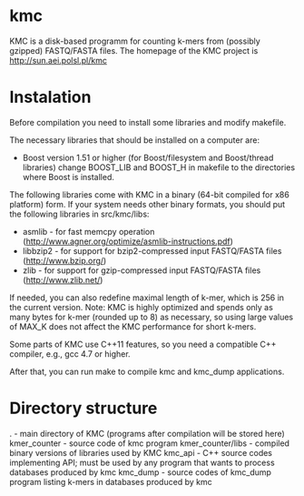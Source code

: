 kmc
===
KMC is a disk-based programm for counting k-mers from (possibly gzipped) FASTQ/FASTA files.
The homepage of the KMC project is http://sun.aei.polsl.pl/kmc

Instalation
==========
Before compilation you need to install some libraries and modify makefile.

The necessary libraries that should be installed on a computer are:
* Boost version 1.51 or higher (for Boost/filesystem and Boost/thread libraries)
   change BOOST_LIB and BOOST_H in makefile to the directories where Boost is installed.

The following libraries come with KMC in a binary (64-bit compiled for x86 platform) form.
If your system needs other binary formats, you should put the following libraries in src/kmc/libs:
* asmlib - for fast memcpy operation (http://www.agner.org/optimize/asmlib-instructions.pdf)
* libbzip2 - for support for bzip2-compressed input FASTQ/FASTA files (http://www.bzip.org/)
* zlib - for support for gzip-compressed input FASTQ/FASTA files (http://www.zlib.net/)

If needed, you can also redefine maximal length of k-mer, which is 256 in the current version.
Note: KMC is highly optimized and spends only as many bytes for k-mer (rounded up to 8) as
necessary, so using large values of MAX_K does not affect the KMC performance for short k-mers.

Some parts of KMC use C++11 features, so you need a compatible C++ compiler, e.g., gcc 4.7
or higher.

After that, you can run make to compile kmc and kmc_dump applications.


Directory structure
===================
.             - main directory of KMC (programs after compilation will be stored here)
kmer_counter  - source code of kmc program
kmer_counter/libs - compiled binary versions of libraries used by KMC
kmc_api       - C++ source codes implementing API; must be used by any program that
                wants to process databases produced by kmc
kmc_dump      - source codes of kmc_dump program listing k-mers in databases produced by kmc
